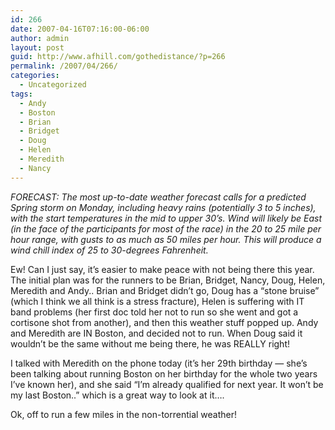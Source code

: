 ```yaml
---
id: 266
date: 2007-04-16T07:16:00-06:00
author: admin
layout: post
guid: http://www.afhill.com/gothedistance/?p=266
permalink: /2007/04/266/
categories:
  - Uncategorized
tags:
  - Andy
  - Boston
  - Brian
  - Bridget
  - Doug
  - Helen
  - Meredith
  - Nancy
---
```

_FORECAST: The most up-to-date weather forecast calls for a predicted Spring storm on Monday, including heavy rains (potentially 3 to 5 inches), with the start temperatures in the mid to upper 30&#8217;s. Wind will likely be East (in the face of the participants for most of the race) in the 20 to 25 mile per hour range, with gusts to as much as 50 miles per hour. This will produce a wind chill index of 25 to 30-degrees Fahrenheit._

Ew! Can I just say, it&#8217;s easier to make peace with not being there this year. The initial plan was for the runners to be Brian, Bridget, Nancy, Doug, Helen, Meredith and Andy.. Brian and Bridget didn&#8217;t go, Doug has a &#8220;stone bruise&#8221; (which I think we all think is a stress fracture), Helen is suffering with IT band problems (her first doc told her not to run so she went and got a cortisone shot from another), and then this weather stuff popped up. Andy and Meredith are IN Boston, and decided not to run. When Doug said it wouldn&#8217;t be the same without me being there, he was REALLY right!

I talked with Meredith on the phone today (it&#8217;s her 29th birthday &#8212; she&#8217;s been talking about running Boston on her birthday for the whole two years I&#8217;ve known her), and she said &#8220;I&#8217;m already qualified for next year. It won&#8217;t be my last Boston..&#8221; which is a great way to look at it&#8230;.

Ok, off to run a few miles in the non-torrential weather!